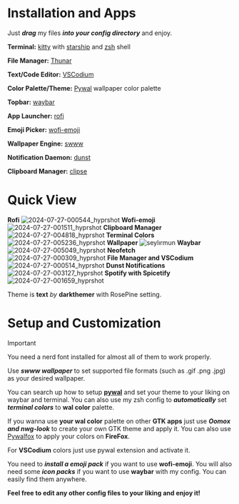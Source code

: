 # Installation and Apps
Just **_drag_** my files **_into your config directory_** and enjoy. 

**Terminal:** [kitty](https://github.com/kovidgoyal/kitty) with [starship](https://starship.rs/) and [zsh](https://www.zsh.org/) shell

**File Manager:** [Thunar](https://github.com/xfce-mirror/thunar)

**Text/Code Editor:** [VSCodium](https://vscodium.com/)

**Color Palette/Theme:** [Pywal](https://github.com/dylanaraps/pywal) wallpaper color palette

**Topbar:** [waybar](https://github.com/Alexays/Waybar)

**App Launcher:** [rofi](https://github.com/davatorium/rofi)

**Emoji Picker:** [wofi-emoji](https://github.com/dln/wofi-emoji)

**Wallpaper Engine:** [swww](https://github.com/LGFae/swww)

**Notification Daemon:** [dunst](https://github.com/dunst-project/dunst)

**Clipboard Manager:** [clipse
](https://github.com/savedra1/clipse)
# Quick View

**Rofi**
![2024-07-27-000544_hyprshot](https://github.com/user-attachments/assets/d9948b82-1cb9-4a12-bb1f-aae8ba65d971)
**Wofi-emoji**
![2024-07-27-001511_hyprshot](https://github.com/user-attachments/assets/882c4042-c69f-4555-8e33-f7bfa2a14127)
**Clipboard Manager**
![2024-07-27-004818_hyprshot](https://github.com/user-attachments/assets/2402e44e-8b50-45f2-bb00-a68ca2705f87)
**Terminal Colors**
![2024-07-27-005236_hyprshot](https://github.com/user-attachments/assets/ef8fb859-b325-4f3d-9762-27162c825537)
**Wallpaper**
![seylırmun](https://github.com/user-attachments/assets/f88f503e-d353-405f-af9e-5d6345b78300)
**Waybar**
![2024-07-27-005049_hyprshot](https://github.com/user-attachments/assets/5294c897-1c91-43f4-993d-6e712d423a3f)
**Neofetch**
![2024-07-27-000309_hyprshot](https://github.com/user-attachments/assets/352665b7-e2a7-4a8d-ac1f-f084d4b7d641)
**File Manager and VSCodium**
![2024-07-27-000514_hyprshot](https://github.com/user-attachments/assets/6f5c07a4-fdb8-4ed3-bee8-fa222fa90817)
**Dunst Notifications**
![2024-07-27-003127_hyprshot](https://github.com/user-attachments/assets/2374b49a-ae65-4b97-ac64-fdf5a99d25a6)
**Spotify with Spicetify**
![2024-07-27-001659_hyprshot](https://github.com/user-attachments/assets/0d9d6280-4fb6-4b57-ad68-3ecf70e9d81b)

Theme is **text** *by* **darkthemer** with RosePine setting.

# Setup and Customization
> [!IMPORTANT]
> You need a nerd font installed for almost all of them to work properly.

Use **_swww wallpaper_** to set supported file formats (such as .gif .png .jpg) as your desired wallpaper.

You can search up how to setup [**pywal**](https://github.com/dylanaraps/pywal) and set your theme to your liking on waybar and terminal. You can also use my zsh config to **_automatically_** set **_terminal colors_** to **wal color** palette.

If you wanna use **your wal color** palette on other **GTK apps** just use **_Oomox and nwg-look_** to create your own GTK theme and apply it. You can also use [Pywalfox](https://addons.mozilla.org/en-US/firefox/addon/pywalfox/) to apply your colors on **FireFox**.

For **VSCodium** colors just use pywal extension and activate it.

You need to **_install a emoji pack_** if you want to use **wofi-emoji**. You will also need some **_icon packs_** if you want to use **waybar** with my config. You can easily find them anywhere.

**Feel free to edit any other config files to your liking and enjoy it!**
